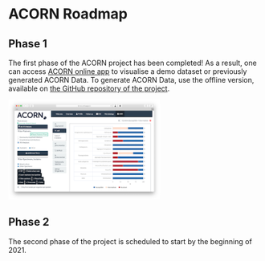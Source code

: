 # ACORN Roadmap

## Phase 1

The first phase of the ACORN project has been completed!
As a result, one can access [ACORN online app](https://moru.shinyapps.io/acornamr/) to visualise a demo dataset or previously generated ACORN Data. To generate ACORN Data, use the offline version, available on [the GitHub repository of the project](https://github.com/ocelhay/ACORN).

<img src="./images/ACORN1-Dashboard.png" alt="ACORN AMR" width="60%"/>


## Phase 2

The second phase of the project is scheduled to start by the beginning of 2021.